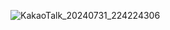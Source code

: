 ![KakaoTalk_20240731_224224306](https://github.com/user-attachments/assets/1f587e28-b4a3-4e65-b6a0-8b0f458fd621)
